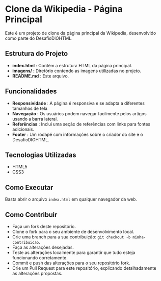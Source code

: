 
# Clone da Wikipedia - Página Principal

Este é um projeto de clone da página principal da Wikipedia, desenvolvido como parte do DesafioDIOHTML.

## Estrutura do Projeto

* **index.html** : Contém a estrutura HTML da página principal.
* **imagens/** : Diretório contendo as imagens utilizadas no projeto.
* **README.md** : Este arquivo.

## Funcionalidades

* **Responsividade** : A página é responsiva e se adapta a diferentes tamanhos de tela.
* **Navegação** : Os usuários podem navegar facilmente pelos artigos usando a barra lateral.
* **Referências** : Inclui uma seção de referências com links para fontes adicionais.
* **Footer** : Um rodapé com informações sobre o criador do site e o DesafioDIOHTML.

## Tecnologias Utilizadas

* HTML5
* CSS3

## Como Executar

Basta abrir o arquivo `index.html` em qualquer navegador da web.

## Como Contribuir

* Faça um fork deste repositório.
* Clone o fork para o seu ambiente de desenvolvimento local.
* Crie uma branch para a sua contribuição: `git checkout -b minha-contribuicao`.
* Faça as alterações desejadas.
* Teste as alterações localmente para garantir que tudo esteja funcionando corretamente.
* Commit e push das alterações para o seu repositório fork.
* Crie um Pull Request para este repositório, explicando detalhadamente as alterações propostas.
